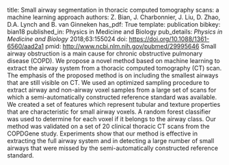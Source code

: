 title: Small airway segmentation in thoracic computed tomography scans: a machine learning approach
authors: Z. Bian, J. Charbonnier, J. Liu, D. Zhao, D.A. Lynch and B. van Ginneken
has_pdf: True
template: publication
bibkey: bian18
published_in: Physics in Medicine and Biology
pub_details: <i>Physics in Medicine and Biology</i> 2018;63:155024
doi: https://doi.org/10.1088/1361-6560/aad2a1
pmid: http://www.ncbi.nlm.nih.gov/pubmed/29995646
Small airway obstruction is a main cause for chronic obstructive pulmonary disease (COPD). We propose a novel method based on machine learning to extract the airway system from a thoracic computed tomography (CT) scan. The emphasis of the proposed method is on including the smallest airways that are still visible on CT. We used an optimized sampling procedure to extract airway and non-airway voxel samples from a large set of scans for which a semi-automatically constructed reference standard was available. We created a set of features which represent tubular and texture properties that are characteristic for small airway voxels. A random forest classifier was used to determine for each voxel if it belongs to the airway class. Our method was validated on a set of 20 clinical thoracic CT scans from the COPDGene study. Experiments show that our method is effective in extracting the full airway system and in detecting a large number of small airways that were missed by the semi-automatically constructed reference standard.

